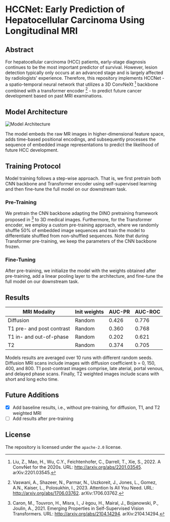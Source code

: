 # HCCNet: Early Prediction of Hepatocellular Carcinoma Using Longitudinal MRI

## Abstract

For hepatocellular carcinoma (HCC) patients, early-stage diagnosis continues to be the most important predictor of survival. However, lesion detection typically only occurs at an advanced stage and is largely affected by radiologists' experience. Therefore, this repository implements HCCNet - a spatio-temporal neural network that utilizes a 3D ConvNeXt [^1] backbone combined with a transformer encoder [^2] - to predict future cancer development based on past MRI examinations.

## Model Architecture

![Model Architecture](https://github.com/jmnolte/thesis/blob/master/report/architecture.png)

The model embeds the raw MR images in higher-dimensional feature space, adds time-based positional encodings, and subsequently processes the sequence of embedded image representations to predict the likelihood of future HCC development.

## Training Protocol

Model training follows a step-wise approach. That is, we first pretrain both CNN backbone and Transformer encoder using self-supervised learning and then fine-tune the full model on our downstream task.

### Pre-Training

We pretrain the CNN backbone adapting the DINO pretraining framework proposed in [^3] to 3D medical images. Furthermore, for the Transformer encoder, we employ a custom pre-training approach, where we randomly shuffle 50% of embedded image sequences and train the model to differentiate shuffled from non-shuffled sequences. Note that during Transformer pre-training, we keep the parameters of the CNN backbone frozen.

### Fine-Tuning

After pre-training, we initialize the model with the weights obtained after pre-training, add a linear pooling layer to the architecture, and fine-tune the full model on our downstream task.

## Results

| MRI Modality | Init weights | AUC-PR | AUC-ROC |
| --- | --- | --- | --- | 
| Diffusion | Random | 0.426 | 0.776 |
| T1 pre- and post contrast | Random | 0.360 | 0.768 |
| T1 in- and out-of-phase | Random | 0.202 | 0.621 |
| T2 | Random | 0.374 | 0.705 |

Models results are averaged over 10 runs with different random seeds. Diffusion MRI scans include images with diffusion coefficient b = 0, 150, 400, and 800. T1 post-contrast images comprise, late aterial, portal venous, and delayed phase scans. Finally, T2 weighted images include scans with short and long echo time.

## Future Additions

- [x] Add baseline results, i.e., without pre-training, for diffusion, T1, and T2 weighted MRI
- [ ] Add results after pre-training

## License

The repository is licensed under the `apache-2.0` license.

[^1]: Liu, Z., Mao, H., Wu, C.Y., Feichtenhofer, C., Darrell, T., Xie, S., 2022. A ConvNet for the 2020s. URL: http://arxiv.org/abs/2201.03545. arXiv:2201.03545.
[^2]: Vaswani, A., Shazeer, N., Parmar, N., Uszkoreit, J., Jones, L., Gomez, A.N., Kaiser, L., Polosukhin, I., 2023. Attention Is All You Need. URL: http://arxiv.org/abs/1706.03762. arXiv:1706.03762.
[^3]: Caron, M., Touvron, H., Misra, I., J ́egou, H., Mairal, J., Bojanowski, P., Joulin, A., 2021. Emerging Properties in Self-Supervised Vision Transformers. URL: http://arxiv.org/abs/2104.14294. arXiv:2104.14294.
